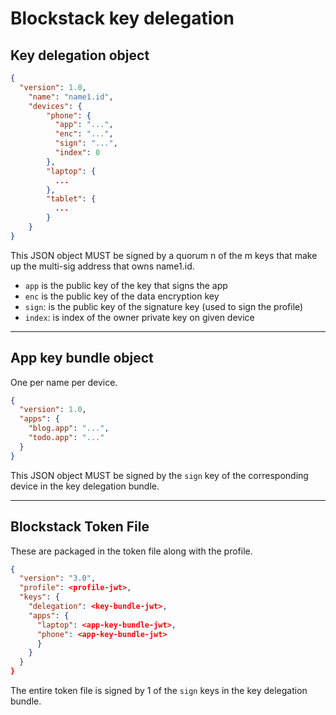 # Blockstack key delegation

## Key delegation object

```JSON
{
  "version": 1.0,
    "name": "name1.id",
    "devices": {
        "phone": {
          "app": "...",
          "enc": "...",
          "sign": "...",
          "index": 0        
        },
        "laptop": {
          ...
        },
        "tablet": {
          ...
        }
    }
}
```

This JSON object MUST be signed by a quorum n of the m keys that make up the multi-sig
address that owns name1.id.

* `app` is the public key of the key that signs the app
* `enc` is the public key of the data encryption key
* `sign`: is the public key of the signature key (used to sign the profile)
* `index`: is index of the owner private key on given device
---

## App key bundle object

One per name per device.

```JSON
{
  "version": 1.0,
  "apps": {
    "blog.app": "...",
    "todo.app": "..."
  }
}
```

This JSON object MUST be signed by the `sign` key of the corresponding device
in the key delegation bundle.

---

## Blockstack Token File

These are packaged in the token file along with the profile.

```JSON
{
  "version": "3.0",
  "profile": <profile-jwt>,
  "keys": {
    "delegation": <key-bundle-jwt>,
    "apps": {
      "laptop": <app-key-bundle-jwt>,
      "phone": <app-key-bundle-jwt>
      }
    }
  }
}
```

The entire token file is signed by 1 of the `sign` keys in the key delegation bundle.
